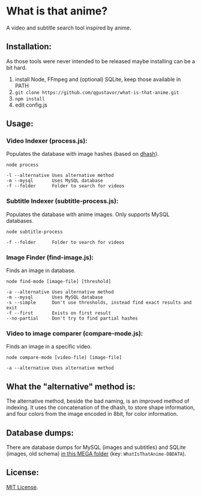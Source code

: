# What is that anime?

A video and subtitle search tool inspired by anime.

## Installation:

As those tools were never intended to be released maybe installing can be a bit hard.

1. install Node, FFmpeg and (optional) SQLite, keep those available in PATH
2. `git clone https://github.com/qgustavor/what-is-that-anime.git`
3. `npm install`
4. edit config.js

## Usage:

### Video Indexer (process.js):

Populates the database with image hashes (based on [dhash](https://www.npmjs.com/package/dhash/)).

    node process
    
    -l --alternative Uses alternative method
    -m --mysql       Uses MySQL database
    -f --folder      Folder to search for videos
    
### Subtitle Indexer (subtitle-process.js):

Populates the database with anime images. Only supports MySQL databases.

    node subtitle-process
    
    -f --folder      Folder to search for videos
    
### Image Finder (find-image.js):

Finds an image in database.

    node find-mode [image-file] [threshold]
    
    -a --alternative Uses alternative method
    -m --mysql       Uses MySQL database
    -s --simple      Don't use thresholds, instead find exact results and exit
    -f --first       Exists on first result
    --no-partial     Don't try to find partial hashes
    
### Video to image comparer (compare-mode.js):

Finds an image in a specific video.

    node compare-mode [video-file] [image-file]
    
    -a --alternative Uses alternative method
    
## What the "alternative" method is:

The alternative method, beside the bad naming, is an improved method of indexing.
It uses the concatenation of the dhash, to store shape information, and four colors
from the image encoded in 8bit, for color information.
  
## Database dumps:

There are database dumps for MySQL (images and subtitles) and SQLite (images, old schema)
[in this MEGA folder](https://mega.nz/#F!X5t0DKhC) (key: `WhatIsThatAnime-DBDATA`).

## License:

[MIT License](https://github.com/qgustavor/what-is-that-anime/blob/master/LICENSE).
